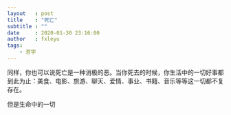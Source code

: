 ```yaml
---
layout   : post
title    : "死亡"
subtitle : ""
date     : 2020-01-30 23:16:00
author   : fxleyu
tags:
    - 哲学
---
```


同样，你也可以说死亡是一种消极的恶。当你死去的时候，你生活中的一切好事都到此为止：美食、电影、旅游、聊天、爱情、事业、书籍、音乐等等这一切都不复存在。

但是生命中的一切
